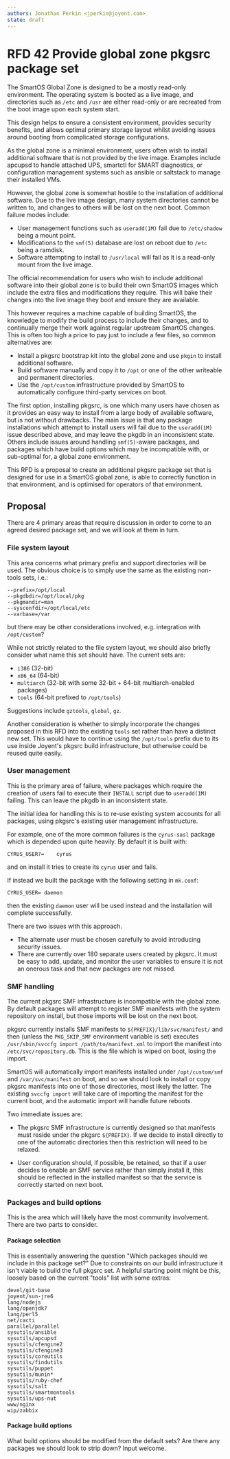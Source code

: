 ```yaml
---
authors: Jonathan Perkin <jperkin@joyent.com>
state: draft
---
```


<!--
    This Source Code Form is subject to the terms of the Mozilla Public
    License, v. 2.0. If a copy of the MPL was not distributed with this
    file, You can obtain one at http://mozilla.org/MPL/2.0/.
-->

<!--
    Copyright 2016 Joyent, Inc.
-->

# RFD 42 Provide global zone pkgsrc package set

The SmartOS Global Zone is designed to be a mostly read-only environment.  The
operating system is booted as a live image, and directories such as `/etc` and
`/usr` are either read-only or are recreated from the boot image upon each
system start.

This design helps to ensure a consistent environment, provides security
benefits, and allows optimal primary storage layout whilst avoiding issues
around booting from complicated storage configurations.

As the global zone is a minimal environment, users often wish to install
additional software that is not provided by the live image.  Examples include
apcupsd to handle attached UPS, smartctl for SMART diagnostics, or
configuration management systems such as ansible or saltstack to manage their
installed VMs.

However, the global zone is somewhat hostile to the installation of additional
software.  Due to the live image design, many system directories cannot be
written to, and changes to others will be lost on the next boot.  Common
failure modes include:

* User management functions such as `useradd(1M)` fail due to `/etc/shadow`
  being a mount point.
* Modifications to the `smf(5)` database are lost on reboot due to `/etc` being
  a ramdisk.
* Software attempting to install to `/usr/local` will fail as it is a read-only
  mount from the live image.

The official recommendation for users who wish to include additional software
into their global zone is to build their own SmartOS images which include the
extra files and modifications they require.  This will bake their changes into
the live image they boot and ensure they are available.

This however requires a machine capable of building SmartOS, the knowledge to
modify the build process to include their changes, and to continually merge
their work against regular upstream SmartOS changes.  This is often too high a
price to pay just to include a few files, so common alternatives are:

* Install a pkgsrc bootstrap kit into the global zone and use `pkgin` to
  install additional software.
* Build software manually and copy it to `/opt` or one of the other writeable
  and permanent directories.
* Use the `/opt/custom` infrastructure provided by SmartOS to automatically
  configure third-party services on boot.

The first option, installing pkgsrc, is one which many users have chosen as it
provides an easy way to install from a large body of available software, but is
not without drawbacks.  The main issue is that any package installations which
attempt to install users will fail due to the `useradd(1M)` issue described
above, and may leave the pkgdb in an inconsistent state.  Others include issues
around handling `smf(5)`-aware packages, and packages which have build options
which may be incompatible with, or sub-optimal for, a global zone environment.

This RFD is a proposal to create an additional pkgsrc package set that is
designed for use in a SmartOS global zone, is able to correctly function in
that environment, and is optimised for operators of that environment.

## Proposal

There are 4 primary areas that require discussion in order to come to an agreed
desired package set, and we will look at them in turn.

### File system layout

This area concerns what primary prefix and support directories will be used.
The obvious choice is to simply use the same as the existing non-tools sets,
i.e.:

```
--prefix=/opt/local
--pkgdbdir=/opt/local/pkg
--pkgmandir=man
--sysconfdir=/opt/local/etc
--varbase=/var
```

but there may be other considerations involved, e.g. integration with
`/opt/custom`?

While not strictly related to the file system layout, we should also briefly
consider what name this set should have.  The current sets are:

* `i386` (32-bit)
* `x86_64` (64-bit)
* `multiarch` (32-bit with some 32-bit + 64-bit multiarch-enabled packages)
* `tools` (64-bit prefixed to `/opt/tools`)

Suggestions include `gztools`, `global`, `gz`.

Another consideration is whether to simply incorporate the changes proposed in
this RFD into the existing `tools` set rather than have a distinct new set.
This would have to continue using the `/opt/tools` prefix due to its use inside
Joyent's pkgsrc build infrastructure, but otherwise could be reused quite
easily.

### User management

This is the primary area of failure, where packages which require the creation
of users fail to execute their `INSTALL` script due to `useradd(1M)` failing.
This can leave the pkgdb in an inconsistent state.

The initial idea for handling this is to re-use existing system accounts for
all packages, using pkgsrc's existing user management infrastructure.

For example, one of the more common failures is the `cyrus-sasl` package which
is depended upon quite heavily.  By default it is built with:

```
CYRUS_USER?=	cyrus
```

and on install it tries to create its `cyrus` user and fails.

If instead we built the package with the following setting in `mk.conf`:

```
CYRUS_USER=	daemon
```

then the existing `daemon` user will be used instead and the installation will
complete successfully.

There are two issues with this approach.

* The alternate user must be chosen carefully to avoid introducing security
  issues.
* There are currently over 180 separate users created by pkgsrc.  It must be
  easy to add, update, and monitor the user variables to ensure it is not an
  onerous task and that new packages are not missed.

### SMF handling

The current pkgsrc SMF infrastructure is incompatible with the global zone.  By
default packages will attempt to register SMF manifests with the system
repository on install, but those imports will be lost on the next boot.

pkgsrc currently installs SMF manifests to `${PREFIX}/lib/svc/manifest/` and
then (unless the `PKG_SKIP_SMF` environment variable is set) executes
`/usr/sbin/svccfg import /path/to/manifest.xml` to import the manifest into
`/etc/svc/repository.db`.  This is the file which is wiped on boot, losing the
import.

SmartOS will automatically import manifests installed under `/opt/custom/smf`
and `/var/svc/manifest` on boot, and so we should look to install or copy
pkgsrc manifests into one of those directories, most likely the latter.  The
existing `svccfg import` will take care of importing the manifest for the
current boot, and the automatic import will handle future reboots.

Two immediate issues are:

* The pkgsrc SMF infrastructure is currently designed so that manifests must
  reside under the pkgsrc `${PREFIX}`.  If we decide to install directly to one
  of the automatic directories then this restriction will need to be relaxed.

* User configuration should, if possible, be retained, so that if a user
  decides to enable an SMF service rather than simply install it, this should
  be reflected in the installed manifest so that the service is correctly
  started on next boot.

### Packages and build options

This is the area which will likely have the most community involvement.  There
are two parts to consider.

#### Package selection

This is essentially answering the question "Which packages should we include in
this package set?"  Due to constraints on our build infrastructure it isn't
viable to build the full pkgsrc set.  A helpful starting point might be this,
loosely based on the current "tools" list with some extras:

```
devel/git-base
joyent/sun-jre6
lang/nodejs
lang/openjdk7
lang/perl5
net/cacti
parallel/parallel
sysutils/ansible
sysutils/apcupsd
sysutils/cfengine2
sysutils/cfengine3
sysutils/coreutils
sysutils/findutils
sysutils/puppet
sysutils/munin*
sysutils/ruby-chef
sysutils/salt
sysutils/smartmontools
sysutils/ups-nut
www/nginx
wip/zabbix
```

#### Package build options

What build options should be modified from the default sets?  Are there any
packages we should look to strip down?  Input welcome.
